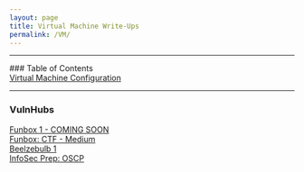 ```yaml
---
layout: page
title: Virtual Machine Write-Ups
permalink: /VM/
---
```


<hr>
### Table of Contents<br>
<a href="{{ site.baseurl }}/setup">Virtual Machine Configuration</a><br>
<hr>

### VulnHubs

 <a href="{{ site.baseurl }}/funbox1">Funbox 1 - COMING SOON</a><br>
 <a href="{{ site.baseurl }}/funbox4">Funbox: CTF - Medium</a><br>
 <a href="{{ site.baseurl }}/beelzebulb">Beelzebulb 1</a><br>
 <a href="{{ site.baseurl }}/oscp">InfoSec Prep: OSCP</a><br>
 
